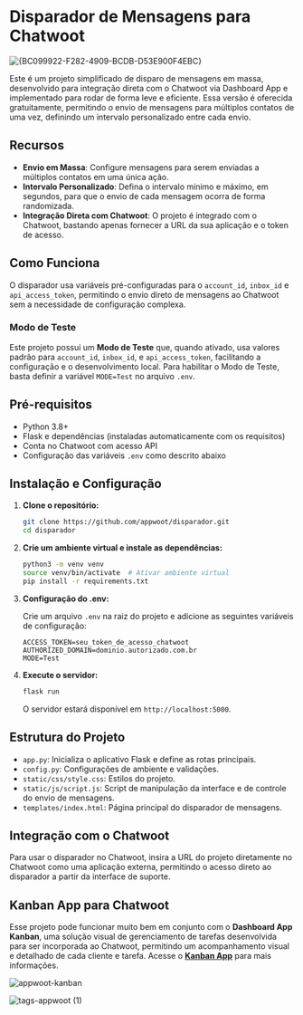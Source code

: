 # Disparador de Mensagens para Chatwoot

![{BC099922-F282-4909-BCDB-D53E900F4EBC}](https://github.com/user-attachments/assets/a6746117-7773-4ccb-8f85-e7a340d8f48d)


Este é um projeto simplificado de disparo de mensagens em massa, desenvolvido para integração direta com o Chatwoot via Dashboard App e implementado para rodar de forma leve e eficiente. Essa versão é oferecida gratuitamente, permitindo o envio de mensagens para múltiplos contatos de uma vez, definindo um intervalo personalizado entre cada envio.

## Recursos

- **Envio em Massa**: Configure mensagens para serem enviadas a múltiplos contatos em uma única ação.
- **Intervalo Personalizado**: Defina o intervalo mínimo e máximo, em segundos, para que o envio de cada mensagem ocorra de forma randomizada.
- **Integração Direta com Chatwoot**: O projeto é integrado com o Chatwoot, bastando apenas fornecer a URL da sua aplicação e o token de acesso.

## Como Funciona

O disparador usa variáveis pré-configuradas para o `account_id`, `inbox_id` e `api_access_token`, permitindo o envio direto de mensagens ao Chatwoot sem a necessidade de configuração complexa.

### Modo de Teste

Este projeto possui um **Modo de Teste** que, quando ativado, usa valores padrão para `account_id`, `inbox_id`, e `api_access_token`, facilitando a configuração e o desenvolvimento local. Para habilitar o Modo de Teste, basta definir a variável `MODE=Test` no arquivo `.env`.

## Pré-requisitos

- Python 3.8+
- Flask e dependências (instaladas automaticamente com os requisitos)
- Conta no Chatwoot com acesso API
- Configuração das variáveis `.env` como descrito abaixo

## Instalação e Configuração

1. **Clone o repositório:**

   ```bash
   git clone https://github.com/appwoot/disparador.git
   cd disparador
   ```

2. **Crie um ambiente virtual e instale as dependências:**

   ```bash
   python3 -m venv venv
   source venv/bin/activate  # Ativar ambiente virtual
   pip install -r requirements.txt
   ```

3. **Configuração do .env:**

   Crie um arquivo `.env` na raiz do projeto e adicione as seguintes variáveis de configuração:

   ```plaintext
   ACCESS_TOKEN=seu_token_de_acesso_chatwoot
   AUTHORIZED_DOMAIN=dominio.autorizado.com.br
   MODE=Test
   ```

4. **Execute o servidor:**

   ```bash
   flask run
   ```

   O servidor estará disponível em `http://localhost:5000`.

## Estrutura do Projeto

- `app.py`: Inicializa o aplicativo Flask e define as rotas principais.
- `config.py`: Configurações de ambiente e validações.
- `static/css/style.css`: Estilos do projeto.
- `static/js/script.js`: Script de manipulação da interface e de controle do envio de mensagens.
- `templates/index.html`: Página principal do disparador de mensagens.

## Integração com o Chatwoot

Para usar o disparador no Chatwoot, insira a URL do projeto diretamente no Chatwoot como uma aplicação externa, permitindo o acesso direto ao disparador a partir da interface de suporte.

## Kanban App para Chatwoot

Esse projeto pode funcionar muito bem em conjunto com o **Dashboard App Kanban**, uma solução visual de gerenciamento de tarefas desenvolvida para ser incorporada ao Chatwoot, permitindo um acompanhamento visual e detalhado de cada cliente e tarefa. Acesse o **[Kanban App](https://appwoot.com/kanban-app/)** para mais informações.

![appwoot-kanban](https://github.com/user-attachments/assets/e2392902-836c-44ce-a175-216b9769e1f4)

![tags-appwoot (1)](https://github.com/user-attachments/assets/c8e9fc34-0f58-4b0e-b90e-bb56e2c6ee48)
